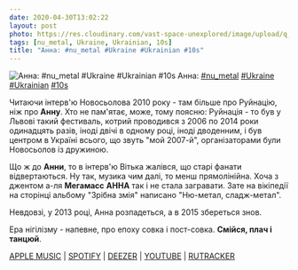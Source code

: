 ```yaml
---
date: 2020-04-30T13:02:22
layout: post
photo: https://res.cloudinary.com/vast-space-unexplored/image/upload/q_auto,dpr_auto,w_auto/photos/photo_955_30-04-2020_13-02-22.jpg
tags: [nu_metal, Ukraine, Ukrainian, 10s]
title: "Анна: #nu_metal #Ukraine #Ukrainian #10s"
---
```

![Анна: #nu_metal #Ukraine #Ukrainian #10s](https://res.cloudinary.com/vast-space-unexplored/image/upload/q_auto,dpr_auto,w_auto/photos/photo_955_30-04-2020_13-02-22.jpg)
Анна: [#nu_metal](/tags/#nu_metal) [#Ukraine](/tags/#Ukraine) [#Ukrainian](/tags/#Ukrainian) [#10s](/tags/#10s)

Читаючи інтерв&#39;ю Новосьолова 2010 року - там більше про Руйнацію, ніж про **Анну**. Хто не пам&#39;ятає, може, тому поясню: Руйнація - то був у Львові такий фестиваль, котрий проводився з 2006 по 2014 роки одинадцять разів, іноді двічі в одному році, іноді дводенним, і був центром в Україні всього, що звуть &quot;мой 2007-й&quot;, організаторами були Новосьолов із дружиною.

Що ж до **Анни**, то в інтерв&#39;ю Вітька жалівся, що старі фанати відвертаються. Ну так, музика чим далі, то менш прямолінійна. Хоча з джентом а-ля **Мегамасс** **АННА** так і не стала загравати. Зате на вікіпедії на сторінці альбому &quot;Зрібна змія&quot; написано &quot;Ню-метал, сладж-метал&quot;.

Невдовзі, у 2013 році, Анна розпадеться, а в 2015 збереться знов.

Ера нігілізму - напевне, про епоху совка і пост-совка. __Смійся, плач і танцюй__.

[APPLE MUSIC](https://music.apple.com/ru/album/%D0%B3%D1%80%D0%B0-%D0%B7-%D0%B1%D0%BE%D0%B3%D0%BE%D0%BC/653463526?i=653464300&amp;l=uk) \| [SPOTIFY](https://open.spotify.com/album/5RQc17V2EJO9mGPUykpK1b) \| [DEEZER](https://www.deezer.com/album/6624313?utm_source=deezer&amp;utm_content=album-6624313&amp;utm_term=1601611822_1588240862&amp;utm_medium=web) \| [YOUTUBE](https://www.youtube.com/playlist?list=OLAK5uy_lUqmYRZ2SkvX-NsaGkAg-e2-Vg7nBT0fg) \| [RUTRACKER](https://rutracker.org/forum/viewtopic.php?t=1238469)